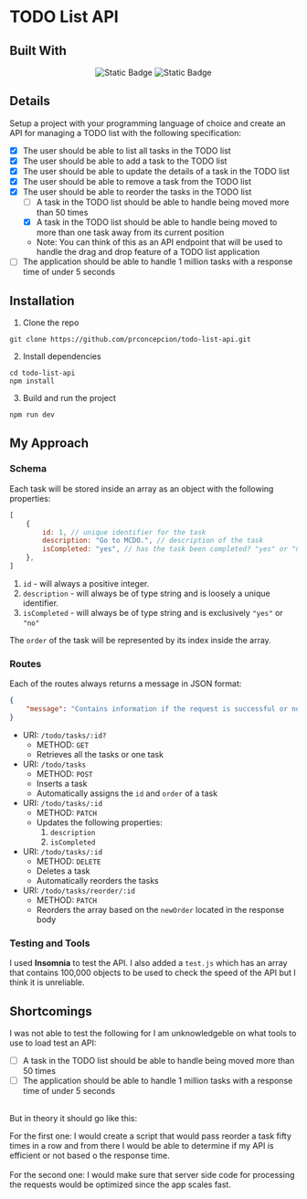 # TODO List API

## Built With
<p align="center">
    <img alt="Static Badge" src="https://img.shields.io/badge/JavaScript-white?style=for-the-badge&logo=javascript&labelColor=black&color=black">
    <img alt="Static Badge" src="https://img.shields.io/badge/ExpressJS-white?style=for-the-badge&logo=Express&labelColor=black&color=black">
</p>

## Details
Setup a project with your programming language of choice and create an API for managing a TODO list with the following specification:
- [x] The user should be able to list all tasks in the TODO list
- [x] The user should be able to add a task to the TODO list
- [x] The user should be able to update the details of a task in the TODO list
- [x] The user should be able to remove a task from the TODO list
- [x] The user should be able to reorder the tasks in the TODO list
    - [ ] A task in the TODO list should be able to handle being moved more than 50 times
    - [x] A task in the TODO list should be able to handle being moved to more than one task away from its current position
    - Note: You can think of this as an API endpoint that will be used to handle the drag and drop feature of a TODO list application
- [ ] The application should be able to handle 1 million tasks with a response time of under 5 seconds

## Installation

1. Clone the repo
```
git clone https://github.com/prconcepcion/todo-list-api.git
```
2. Install dependencies
```
cd todo-list-api
npm install
```
3. Build and run the project
```
npm run dev 
```
## My Approach

### Schema
Each task will be stored inside an array as an object with the following properties:

```javascript
[
    {
        id: 1, // unique identifier for the task
        description: "Go to MCDO.", // description of the task
        isCompleted: "yes", // has the task been completed? "yes" or "no"
    },
]
``` 
1. `id` - will always a positive integer.
2. `description` - will always be of type string and is loosely a unique identifier.
3. `isCompleted` - will always be of type string and is exclusively `"yes"` or `"no"`

The `order` of the task will be represented by its index inside the array.

### Routes
Each of the routes always returns a message in JSON format:
```json
{
    "message": "Contains information if the request is successful or not"
}
```

- URI: `/todo/tasks/:id?`
    - METHOD: `GET`
    - Retrieves all the tasks or one task
- URI: `/todo/tasks`
    - METHOD: `POST` 
    - Inserts a task
    - Automatically assigns the `id` and `order` of a task
- URI: `/todo/tasks/:id`
    - METHOD: `PATCH`
    - Updates the following properties:
        1. `description`
        2. `isCompleted`
- URI: `/todo/tasks/:id`
    - METHOD: `DELETE`
    - Deletes a task
    - Automatically reorders the tasks
- URI: `/todo/tasks/reorder/:id`
    - METHOD: `PATCH` 
    - Reorders the array based on the `newOrder` located in the response body

### Testing and Tools
I used **Insomnia** to test the API. I also added a `test.js` which has an array that contains 100,000 objects to be used to check the speed of the API but I think it is unreliable.

## Shortcomings
I was not able to test the following for I am unknowledgeble on what tools to use to load test an API:
- [ ] A task in the TODO list should be able to handle being moved more than 50 times
- [ ] The application should be able to handle 1 million tasks with a response time of under 5 seconds

\
But in theory it should go like this:

For the first one: I would create a script that would pass reorder a task fifty times in a row and from there I would be able to determine if my API is efficient or not based o the response time. 
\
\
For the second one: I would make sure that server side code for processing the requests would be optimized since the app scales fast.
